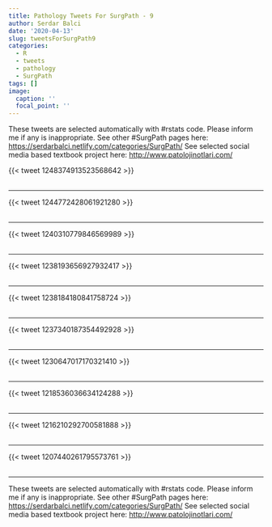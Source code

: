 ```yaml
---
title: Pathology Tweets For SurgPath - 9
author: Serdar Balci
date: '2020-04-13'
slug: tweetsForSurgPath9
categories:
  - R
  - tweets
  - pathology
  - SurgPath
tags: []
image:
  caption: ''
  focal_point: ''
---
```



These tweets are selected automatically with #rstats code. Please inform me if any is inappropriate.
See other #SurgPath pages here: https://serdarbalci.netlify.com/categories/SurgPath/ 
See selected social media based textbook project here: http://www.patolojinotlari.com/

{{< tweet 1248374913523568642 >}}
<br>
<br>
<hr>
{{< tweet 1244772428061921280 >}}
<br>
<br>
<hr>
{{< tweet 1240310779846569989 >}}
<br>
<br>
<hr>
{{< tweet 1238193656927932417 >}}
<br>
<br>
<hr>
{{< tweet 1238184180841758724 >}}
<br>
<br>
<hr>
{{< tweet 1237340187354492928 >}}
<br>
<br>
<hr>
{{< tweet 1230647017170321410 >}}
<br>
<br>
<hr>
{{< tweet 1218536036634124288 >}}
<br>
<br>
<hr>
{{< tweet 1216210292700581888 >}}
<br>
<br>
<hr>
{{< tweet 1207440261795573761 >}}
<br>
<br>
<hr>


These tweets are selected automatically with #rstats code. Please inform me if any is inappropriate.
See other #SurgPath pages here: https://serdarbalci.netlify.com/categories/SurgPath/ 
See selected social media based textbook project here: http://www.patolojinotlari.com/

